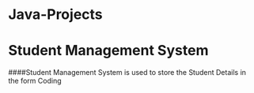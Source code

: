 # Java-Projects

# Student Management System

####Student Management System is used to store the Student Details in the form Coding
